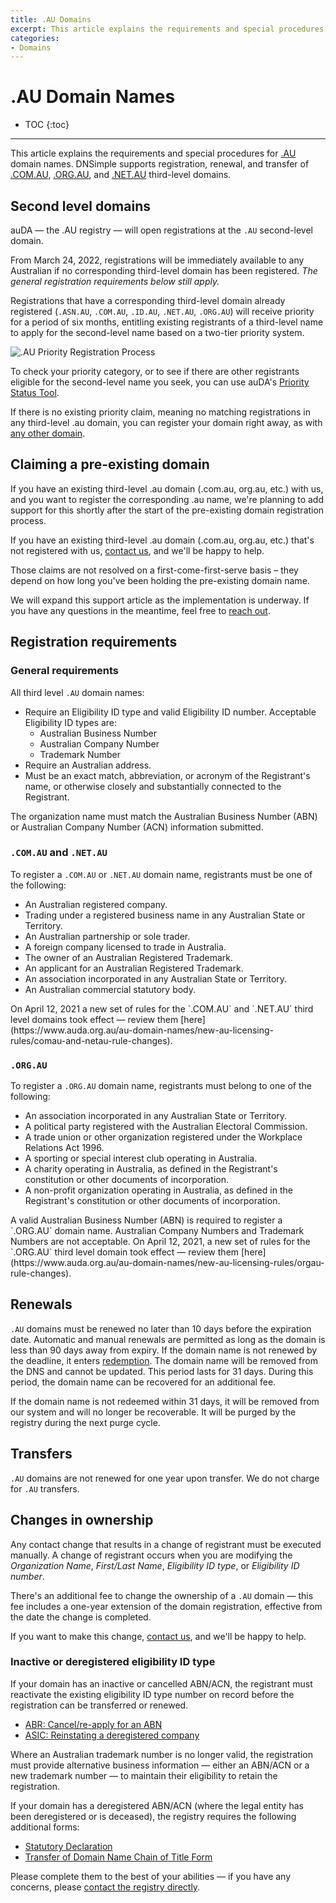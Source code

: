 ```yaml
---
title: .AU Domains
excerpt: This article explains the requirements and special procedures for .AU domain names.
categories:
- Domains
---
```


# .AU Domain Names

* TOC
{:toc}

---

This article explains the requirements and special procedures for [.AU](https://dnsimple.com/tlds/au-domains) domain names. DNSimple supports registration, renewal, and transfer of [.COM.AU](https://dnsimple.com/tlds/com-au-domains), [.ORG.AU](https://dnsimple.com/tlds/org-au-domains), and [.NET.AU](https://dnsimple.com/tlds/net-au-domains) third-level domains.

## Second level domains

auDA — the .AU registry — will open registrations at the `.AU` second-level domain.

From March 24, 2022, registrations will be immediately available to any Australian if no corresponding third-level domain has been registered. _The general registration requirements below still apply._

Registrations that have a corresponding third-level domain already registered (`.ASN.AU`, `.COM.AU`, `.ID.AU`, `.NET.AU`, `.ORG.AU`) will receive priority for a period of six months, entitling existing registrants of a third-level name to apply for the second-level name based on a two-tier priority system.

![.AU Priority Registration Process](/files/au-priority-registration-process.png)

To check your priority category, or to see if there are other registrants eligible for the second-level name you seek, you can use auDA's [Priority Status Tool](https://www.auda.org.au/tools/priority-status-tool).

If there is no existing priority claim, meaning no matching registrations in any third-level .au domain, you can register your domain right away, as with [any other domain](/articles/registering-domain).

## Claiming a pre-existing domain

If you have an existing third-level .au domain (.com.au, org.au, etc.) with us, and you want to register the corresponding .au name, we're planning to add support for this shortly after the start of the pre-existing domain registration process.

If you have an existing third-level .au domain (.com.au, org.au, etc.) that's not registered with us, [contact us](https://dnsimple.com/contact), and we'll be happy to help.

Those claims are not resolved on a first-come-first-serve basis – they depend on how long you've been holding the pre-existing domain name.

We will expand this support article as the implementation is underway. If you have any questions in the meantime, feel free to [reach out](https://dnsimple.com/contact).

## Registration requirements

### General requirements

All third level `.AU` domain names:

-  Require an Eligibility ID type and valid Eligibility ID number. Acceptable Eligibility ID types are:
    - Australian Business Number
    - Australian Company Number
    - Trademark Number
- Require an Australian address.
- Must be an exact match, abbreviation, or acronym of the Registrant's name, or otherwise closely and substantially connected to the Registrant.

<warning>
The organization name must match the Australian Business Number (ABN) or Australian Company Number (ACN) information submitted.
</warning>

### `.COM.AU` and `.NET.AU`

To register a `.COM.AU` or `.NET.AU` domain name, registrants must be one of the following:

- An Australian registered company.
- Trading under a registered business name in any Australian State or Territory.
- An Australian partnership or sole trader.
- A foreign company licensed to trade in Australia.
- The owner of an Australian Registered Trademark.
- An applicant for an Australian Registered Trademark.
- An association incorporated in any Australian State or Territory.
- An Australian commercial statutory body.

<info>
On April 12, 2021 a new set of rules for the `.COM.AU` and `.NET.AU` third level domains took effect — review them [here](https://www.auda.org.au/au-domain-names/new-au-licensing-rules/comau-and-netau-rule-changes).
</info>

### `.ORG.AU`

To register a `.ORG.AU` domain name, registrants must belong to one of the following:

- An association incorporated in any Australian State or Territory.
- A political party registered with the Australian Electoral Commission.
- A trade union or other organization registered under the Workplace Relations Act 1996.
- A sporting or special interest club operating in Australia.
- A charity operating in Australia, as defined in the Registrant's constitution or other documents of incorporation.
- A non-profit organization operating in Australia, as defined in the Registrant's constitution or other documents of incorporation.

<warning>
A valid Australian Business Number (ABN) is required to register a `.ORG.AU` domain name. Australian Company Numbers and Trademark Numbers are not acceptable.
</warning>

<info>
On April 12, 2021, a new set of rules for the `.ORG.AU` third level domain took effect — review them [here](https://www.auda.org.au/au-domain-names/new-au-licensing-rules/orgau-rule-changes).
</info>

## Renewals

`.AU` domains must be renewed no later than 10 days before the expiration date. Automatic and manual renewals are permitted as long as the domain is less than 90 days away from expiry. If the domain name is not renewed by the deadline, it enters [redemption](/articles/what-happens-when-domain-expires/#redemption-period). The domain name will be removed from the DNS and cannot be updated. This period lasts for 31 days. During this period, the domain name can be recovered for an additional fee.

If the domain name is not redeemed within 31 days, it will be removed from our system and will no longer be recoverable. It will be purged by the registry during the next purge cycle.

## Transfers

`.AU` domains are not renewed for one year upon transfer. We do not charge for `.AU` transfers.

## Changes in ownership

Any contact change that results in a change of registrant must be executed manually. A change of registrant occurs when you are modifying the *Organization Name*, *First/Last Name*, *Eligibility ID type*, or *Eligibility ID number*.

There's an additional fee to change the ownership of a `.AU` domain — this fee includes a one-year extension of the domain registration, effective from the date the change is completed.

If you want to make this change, [contact us](https://dnsimple.com/contact), and we'll be happy to help.

### Inactive or deregistered eligibility ID type

If your domain has an inactive or cancelled ABN/ACN, the registrant must reactivate the existing eligibility ID type number on record before the registration can be transferred or renewed.

- [ABR: Cancel/re-apply for an ABN](https://www.abr.business.gov.au/ContactUs/Activate)
- [ASIC: Reinstating a deregistered company](https://asic.gov.au/for-business/closing-your-company/reinstating-a-deregistered-company/)

Where an Australian trademark number is no longer valid, the registration must provide alternative business information — either an ABN/ACN or a new trademark number — to maintain their eligibility to retain the registration.

If your domain has a deregistered ABN/ACN (where the legal entity has been deregistered or is deceased), the registry requires the following additional forms:

- [Statutory Declaration](/files/victoria-stat-dec-template.doc)
- [Transfer of Domain Name Chain of Title Form](/files/transfer-of-domain-name-chain-of-title.docx)

Please complete them to the best of your abilities — if you have any concerns, please [contact the registry directly](https://www.auda.org.au/au-domain-names/general-enquiry-form).
